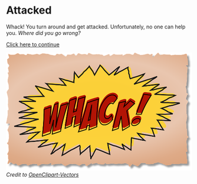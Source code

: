 # Attacked
Whack! You turn around and get attacked. Unfortunately, no one can help you. _Where did you go wrong?_

[Click here to continue](faint.md)

![Whack!](images/whack.png)  
_Credit to [OpenClipart-Vectors](https://pixabay.com/de/users/OpenClipart-Vectors-30363/)_

